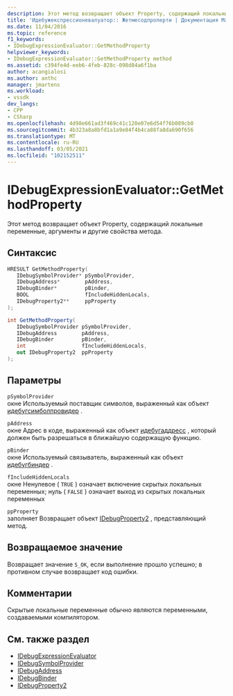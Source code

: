 ```yaml
---
description: Этот метод возвращает объект Property, содержащий локальные переменные, аргументы и другие свойства метода.
title: 'Идебужекспрессионевалуатор:: Жетмесодпроперти | Документация Майкрософт'
ms.date: 11/04/2016
ms.topic: reference
f1_keywords:
- IDebugExpressionEvaluator::GetMethodProperty
helpviewer_keywords:
- IDebugExpressionEvaluator::GetMethodProperty method
ms.assetid: c394fe4d-eeb6-4feb-828c-098d84a6f1ba
author: acangialosi
ms.author: anthc
manager: jmartens
ms.workload:
- vssdk
dev_langs:
- CPP
- CSharp
ms.openlocfilehash: 4d98e661ad3f469c41c120e07e6d54f76b089cb0
ms.sourcegitcommit: 4b323a8a8bfd1a1a9e84f4b4ca88fa8da690f656
ms.translationtype: MT
ms.contentlocale: ru-RU
ms.lasthandoff: 03/05/2021
ms.locfileid: "102152511"
---
```

# <a name="idebugexpressionevaluatorgetmethodproperty"></a>IDebugExpressionEvaluator::GetMethodProperty
Этот метод возвращает объект Property, содержащий локальные переменные, аргументы и другие свойства метода.

## <a name="syntax"></a>Синтаксис

```cpp
HRESULT GetMethodProperty( 
   IDebugSymbolProvider* pSymbolProvider,
   IDebugAddress*        pAddress,
   IDebugBinder*         pBinder,
   BOOL                  fIncludeHiddenLocals,
   IDebugProperty2**     ppProperty
);
```

```csharp
int GetMethodProperty(
   IDebugSymbolProvider pSymbolProvider,
   IDebugAddress        pAddress,
   IDebugBinder         pBinder,
   int                  fIncludeHiddenLocals,
   out IDebugProperty2  ppProperty
);
```

## <a name="parameters"></a>Параметры
`pSymbolProvider`\
окне Используемый поставщик символов, выраженный как объект [идебугсимболпровидер](../../../extensibility/debugger/reference/idebugsymbolprovider.md) .

`pAddress`\
окне Адрес в коде, выраженный как объект [идебугаддресс](../../../extensibility/debugger/reference/idebugaddress.md) , который должен быть разрешаться в ближайшую содержащую функцию.

`pBinder`\
окне Используемый связыватель, выраженный как объект [идебугбиндер](../../../extensibility/debugger/reference/idebugbinder.md) .

`fIncludeHiddenLocals`\
окне Ненулевое ( `TRUE` ) означает включение скрытых локальных переменных; нуль ( `FALSE` ) означает выход из скрытых локальных переменных

`ppProperty`\
заполняет Возвращает объект [IDebugProperty2](../../../extensibility/debugger/reference/idebugproperty2.md) , представляющий метод.

## <a name="return-value"></a>Возвращаемое значение
 Возвращает значение `S_OK`, если выполнение прошло успешно; в противном случае возвращает код ошибки.

## <a name="remarks"></a>Комментарии
 Скрытые локальные переменные обычно являются переменными, создаваемыми компилятором.

## <a name="see-also"></a>См. также раздел
- [IDebugExpressionEvaluator](../../../extensibility/debugger/reference/idebugexpressionevaluator.md)
- [IDebugSymbolProvider](../../../extensibility/debugger/reference/idebugsymbolprovider.md)
- [IDebugAddress](../../../extensibility/debugger/reference/idebugaddress.md)
- [IDebugBinder](../../../extensibility/debugger/reference/idebugbinder.md)
- [IDebugProperty2](../../../extensibility/debugger/reference/idebugproperty2.md)
